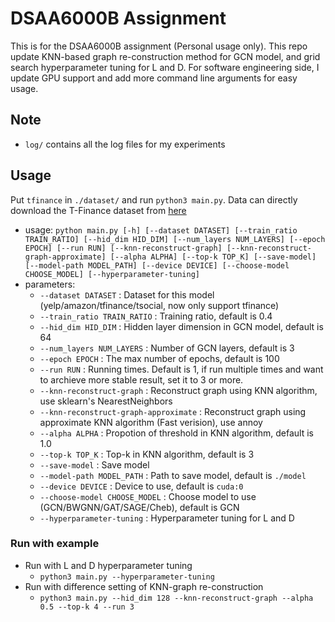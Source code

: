 # DSAA6000B Assignment

This is for the DSAA6000B assignment (Personal usage only). This repo update KNN-based graph re-construction method for GCN model, and grid search hyperparameter tuning for L and D. For software engineering side, I update GPU support and add more command line arguments for easy usage.

## Note
* `log/` contains all the log files for my experiments

## Usage
Put `tfinance` in `./dataset/` and run `python3 main.py`. Data can directly download the T-Finance dataset from [here](https://drive.google.com/drive/folders/1PpNwvZx_YRSCDiHaBUmRIS3x1rZR7fMr?usp=sharing)
* usage: `python main.py [-h] [--dataset DATASET] [--train_ratio TRAIN_RATIO] [--hid_dim HID_DIM] [--num_layers NUM_LAYERS] [--epoch EPOCH] [--run RUN] [--knn-reconstruct-graph] [--knn-reconstruct-graph-approximate] [--alpha ALPHA] [--top-k TOP_K] [--save-model] [--model-path MODEL_PATH] [--device DEVICE] [--choose-model CHOOSE_MODEL] [--hyperparameter-tuning]`
* parameters:
    * `--dataset DATASET` : Dataset for this model (yelp/amazon/tfinance/tsocial, now only support tfinance)
    * `--train_ratio TRAIN_RATIO` : Training ratio, default is 0.4
    * `--hid_dim HID_DIM` : Hidden layer dimension in GCN model, default is 64
    * `--num_layers NUM_LAYERS` : Number of GCN layers, default is 3
    * `--epoch EPOCH` : The max number of epochs, default is 100
    * `--run RUN` : Running times. Default is 1, if run multiple times and want to archieve more stable result, set it to 3 or more.
    * `--knn-reconstruct-graph` : Reconstruct graph using KNN algorithm, use sklearn's NearestNeighbors
    * `--knn-reconstruct-graph-approximate` : Reconstruct graph using approximate KNN algorithm (Fast verision), use annoy
    * `--alpha ALPHA` : Propotion of threshold in KNN algorithm, default is 1.0
    * `--top-k TOP_K` : Top-k in KNN algorithm, default is 3
    * `--save-model` : Save model
    * `--model-path MODEL_PATH` : Path to save model, default is `./model`
    * `--device DEVICE` : Device to use, default is `cuda:0`
    * `--choose-model CHOOSE_MODEL` : Choose model to use (GCN/BWGNN/GAT/SAGE/Cheb), default is GCN
    * `--hyperparameter-tuning` : Hyperparameter tuning for L and D


### Run with example
* Run with L and D hyperparameter tuning
    * `python3 main.py --hyperparameter-tuning`
* Run with difference setting of KNN-graph re-construction
    * `python3 main.py --hid_dim 128 --knn-reconstruct-graph --alpha 0.5 --top-k 4 --run 3`